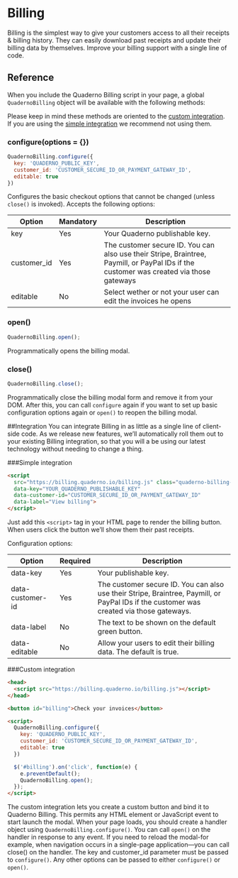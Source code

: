 # Billing

Billing is the simplest way to give your customers access to all their receipts & billing history. They can easily download past receipts and update their billing data by themselves. Improve your billing support with a single line of code.

<div style="width: 60%; margin: 0 auto;">
  <script
    src="https://billing.quaderno.io/billing.js" class="quaderno-billing-button"
    data-key="pk_live_-8TWhJcCjnZeDyceDza7"
    data-customer-id="92041d676b3cfc7fe1cb2457d319f534118ba098"
    data-label="View billing">
  </script>
</div>

## Reference

When you include the Quaderno Billing script in your page, a global `QuadernoBilling` object will be available with the following methods:

<aside class="warning">
Please keep in mind these methods are oriented to the <a href="#quaderno-billing-integration-custom-integration">custom integration</a>. If you are using the <a href="#quaderno-billing-integration-simple-integration">simple integration</a> we recommend not using them.
</aside>

### configure(options = {})

```js
QuadernoBilling.configure({
  key: 'QUADERNO_PUBLIC_KEY',
  customer_id: 'CUSTOMER_SECURE_ID_OR_PAYMENT_GATEWAY_ID',
  editable: true
})
```

Configures the basic checkout options that cannot be changed (unless `close()` is invoked). Accepts the following options:

Option                   |Mandatory                                             | Description
-------------------------|------------------------------------------------------|----------------------
key                      |Yes                                                   | Your Quaderno publishable key.
customer_id              |Yes                                                   | The customer secure ID. You can also use their Stripe, Braintree, Paymill, or PayPal IDs if the customer was created via those gateways
editable                 |No                                                    | Select wether or not your user can edit the invoices he opens

### open()

```js
QuadernoBilling.open();
```
Programmatically opens the billing modal.

### close()

```js
QuadernoBilling.close();
```
Programmatically close the billing modal form and remove it from your DOM. After this, you can call `configure` again if you want to set up basic configuration options again or `open()` to reopen the billing modal.

##Integration
You can integrate Billing in as little as a single line of client-side code. As we release new features, we’ll automatically roll them out to your existing Billing integration, so that you will a be using our latest technology without needing to change a thing.

###Simple integration
```html
<script
  src="https://billing.quaderno.io/billing.js" class="quaderno-billing-button"
  data-key="YOUR_QUADERNO_PUBLISHABLE_KEY"
  data-customer-id="CUSTOMER_SECURE_ID_OR_PAYMENT_GATEWAY_ID"
  data-label="View billing">
</script>
```

Just add this `<script>` tag in your HTML page to render the billing button. When users click the button we’ll show them their past receipts.


Configuration options:

Option             | Required | Description
-------------------|----------|-------------------------------------------------------------------
data-key           | Yes      | Your publishable key.
data-customer-id   | Yes      | The customer secure ID. You can also use their Stripe, Braintree, Paymill, or PayPal IDs if the customer was created via those gateways.
data-label         | No       | The text to be shown on the default green button.
data-editable      | No       |Allow your users to edit their billing data. The default is  true.

###Custom integration

```html
<head>
  <script src="https://billing.quaderno.io/billing.js"></script>
</head>

<button id="billing">Check your invoices</button>

<script>
  QuadernoBilling.configure({
    key: 'QUADERNO_PUBLIC_KEY',
    customer_id: 'CUSTOMER_SECURE_ID_OR_PAYMENT_GATEWAY_ID',
    editable: true
  })

  $('#billing').on('click', function(e) {
    e.preventDefault();
    QuadernoBilling.open();
  });
</script>
```
The custom integration lets you create a custom button and bind it to Quaderno Billing. This permits any HTML element or JavaScript event to start launch the modal.
When your page loads, you should create a handler object using `QuadernoBilling.configure()`. You can call `open()` on the handler in response to any event.
If you need to reload the modal-for example, when navigation occurs in a single-page application—you can call  close() on the handler.
The  key and customer_id parameter must be passed to `configure()`. Any other options can be passed to either `configure()` or `open()`.
